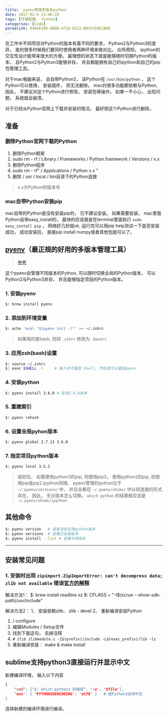 ```yaml
---
title:  pyenv管理多版本python
date: 2017-02-6 13:46:28
tags: [环境配置， Python]
categories: [Code]
permalink: 04A6E100-8BB8-471D-B122-B8CFC68E1B8E
---
```


在工作中不同项目对Python的版本有着不同的要求， Python2与Python3的差异， 是的很多时候我们要同时使用者两种环境来做对比。 众所周知， ipython的交互性设计能带来很大的方便。 最理想的状态下就是能够随时切换Python的版本， 且Python2与Python3能够并存， 并且都能拥有自己的ipython和自己的pip包管理工具。

对于mac电脑来说， 会自带Python2， 该Python在 `/usr/bin/python` ， 这个Python可以使用， 安装插件， 但无法删除。 mac的很多功能都依赖与Python, 因此， 不建议对这个Python进行修改， 安装包等操作。 如果一不小心， 出现问题， 系统就会崩溃。

对于已经从Python官网上下载并安装的情况， 最好把这个Python进行删除。

## 准备

### 删除Python官网下载的Python

1. 删除Python框架
2. sudo rm - rf / Library / Frameworks / Python.framework / Versions / x.x
3. 删除Python程序
4. sudo rm - rf" / Applications / Python x.x "
5. 删除 / usr / local / bin目录下的Python连接

> x.x为Python的版本号

### mac自带Python安装pip

mac自带的Python是没有安装pip的， 已不建议安装。 如果需要安装，
mac里面Python自带easy_install的， 最快的应该就是在terminal里面执行 `sudo easy_install pip` ， 网络好几秒就ok. 运行完可以用pip help测试一下是否安装成功， 成功安装后， 直接pip install numpy或者其他包就可以了。

## [pyenv](https://github.com/yyuu/pyenv/)（最正规的好用的多版本管理工具）

> [参考](http://www.jianshu.com/p/a23448208d9a)

这个pyenv会管理不同版本的Python, 可以随时切换全局的Python版本， 可以Python2与Python3并存， 并且能够指定项目的Python版本。

### 1. 安装pyenv

``` bash
$: brew install pyenv
```

### 2. 添加到环境变量

``` bash
$: echo 'eval "$(pyenv init -)"' >> ~/.zshrc
```

> 如果用的是bash, 则将 `.zshrc` 修改为 `.bashrc`

### 3. 应用zsh(bash)设置

``` bash
$: source ~/.zshrc
$: exec $SHELL -l     # 输入命令重启 Shell, 然后就可以重启pyenv
```

### 4. 安装python

``` bash
$: pyenv install 3.6.0 # 安装3.6.0版本
```

### 5. 重建索引

``` bash
$: pyenv rehash
```

### 6. 设置全局pyhon版本

``` bash
$: pyenv global 2.7.13 3.6.0
```

### 7. 指定项目python版本

``` bash
$: pyenv local 3.5.2
```

> 装好后， 如需使用python3的pip, 则使用pip3， 使用python2的pip, 则使用pip或pip2.ipython同理。
> pyenv管理的python位于 `~/.pyenv/versions/` 中， 并且全都在 `~/.pyenv/shims/` 中以软连接的形式存在， 因此， 无论版本怎么切换， `which python` 的结果都应该是 `~/.pyenv/shims/ipython`

## 其他命令

``` bash
$: pyenv version   # 查看当前生效python版本
$: pyenv versions  # 查看已安装版本
$: pyenv install --list # 查看可用版本
```

---

## 安装常见问题

### 1. 安装时出现 `zipimport.ZipImportError: can't decompress data; zlib not available` 错误[官方的解释](https://github.com/yyuu/pyenv/wiki/Common-build-problems)

解决方法1：
$: brew install readline xz
$: CFLAGS = "-I$(xcrun --show-sdk-path)/usr/include"

解决方法2：
1、 安装依赖zlib、 zlib - devel
2、 重新编译安装Python

1. / configure
2. 编辑Modules / Setup文件
3. 找到下面这句， 去掉注释
4. `# zlib zlibmodule.c -I$(prefix)/include -L$(exec_prefix)/lib -lz`
5. 重新编译安装： make & make install

## sublime支持python3直接运行并显示中文

新建编译环境， 输入以下内容

``` json
{
    "cmd": ["$: which python3 的路径“, "-u", "$file"],
    "env": { "PYTHONIOENCODING": "utf8" }   # 使Python3支持中文
}
```

选择新建的编译环境进行编译。
